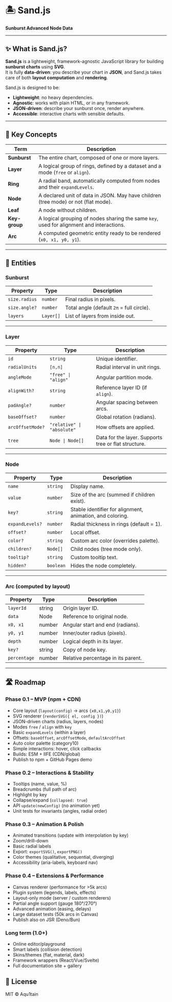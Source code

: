 # 🏝️ Sand.js
**Sunburst Advanced Node Data**

---

## ✨ What is Sand.js?

**Sand.js** is a lightweight, framework-agnostic JavaScript library for building **sunburst charts** using **SVG**.  
It is fully **data-driven**: you describe your chart in **JSON**, and Sand.js takes care of both **layout computation** and **rendering**.  

Sand.js is designed to be:
- **Lightweight**: no heavy dependencies.
- **Agnostic**: works with plain HTML, or in any framework.
- **JSON-driven**: describe your sunburst once, render anywhere.
- **Accessible**: interactive charts with sensible defaults.

---

## 📖 Key Concepts

| Term        | Description |
|-------------|-------------|
| **Sunburst** | The entire chart, composed of one or more layers. |
| **Layer**    | A logical group of rings, defined by a dataset and a mode (`free` or `align`). |
| **Ring**     | A radial band, automatically computed from nodes and their `expandLevels`. |
| **Node**     | A declared unit of data in JSON. May have children (tree mode) or not (flat mode). |
| **Leaf**     | A node without children. |
| **Key-group** | A logical grouping of nodes sharing the same `key`, used for alignment and interactions. |
| **Arc**      | A computed geometric entity ready to be rendered (`x0, x1, y0, y1`). |

---

## 🧩 Entities

### Sunburst
| Property      | Type       | Description |
|---------------|------------|-------------|
| `size.radius` | `number`   | Final radius in pixels. |
| `size.angle?` | `number`   | Total angle (default `2π` = full circle). |
| `layers`      | `Layer[]`  | List of layers from inside out. |

---

### Layer
| Property      | Type       | Description |
|---------------|------------|-------------|
| `id`          | `string`   | Unique identifier. |
| `radialUnits` | `[n,n]`    | Radial interval in unit rings. |
| `angleMode`   | `"free" \| "align"` | Angular partition mode. |
| `alignWith?`  | `string`   | Reference layer ID (if `align`). |
| `padAngle?`   | `number`   | Angular spacing between arcs. |
| `baseOffset?` | `number`   | Global rotation (radians). |
| `arcOffsetMode?` | `"relative" \| "absolute"` | How offsets are applied. |
| `tree`        | `Node \| Node[]` | Data for the layer. Supports tree or flat structure. |

---

### Node
| Property     | Type       | Description |
|--------------|------------|-------------|
| `name`       | `string`   | Display name. |
| `value`      | `number`   | Size of the arc (summed if children exist). |
| `key?`       | `string`   | Stable identifier for alignment, animation, and coloring. |
| `expandLevels?` | `number` | Radial thickness in rings (default = 1). |
| `offset?`    | `number`   | Local offset. |
| `color?`     | `string`   | Custom arc color (overrides palette). |
| `children?`  | `Node[]`   | Child nodes (tree mode only). |
| `tooltip?`   | `string`   | Custom tooltip text. |
| `hidden?`    | `boolean`  | Hides the node completely. |

---

### Arc (computed by layout)
| Property   | Type     | Description |
|------------|----------|-------------|
| `layerId`  | string   | Origin layer ID. |
| `data`     | Node     | Reference to original node. |
| `x0, x1`   | number   | Angular start and end (radians). |
| `y0, y1`   | number   | Inner/outer radius (pixels). |
| `depth`    | number   | Logical depth in its layer. |
| `key?`     | string   | Copy of node key. |
| `percentage` | number | Relative percentage in its parent. |

---

## 🛣️ Roadmap

### Phase 0.1 – MVP (npm + CDN)
- Core layout (`layout(config)` → arcs `{x0,x1,y0,y1}`)
- SVG renderer (`renderSVG({ el, config })`)
- JSON-driven charts (radius, layers, nodes)
- Modes `free` / `align` with `key`
- Basic `expandLevels` (within a layer)
- Offsets: `baseOffset`, `arcOffsetMode`, `defaultArcOffset`
- Auto color palette (category10)
- Simple interactions: hover, click callbacks
- Builds: ESM + IIFE (CDN/global)
- Publish to npm + GitHub Pages demo

### Phase 0.2 – Interactions & Stability
- Tooltips (name, value, %)
- Breadcrumbs (full path of arc)
- Highlight by key
- Collapse/expand (`collapsed: true`)
- API `update(newConfig)` (no animation yet)
- Unit tests for invariants (angles, radial order)

### Phase 0.3 – Animation & Polish
- Animated transitions (update with interpolation by key)
- Zoom/drill-down
- Basic radial labels
- Export: `exportSVG()`, `exportPNG()`
- Color themes (qualitative, sequential, diverging)
- Accessibility (aria-labels, keyboard nav)

### Phase 0.4 – Extensions & Performance
- Canvas renderer (performance for >5k arcs)
- Plugin system (legends, labels, effects)
- Layout-only mode (server / custom renderers)
- Partial angle support (gauge 180°/270°)
- Advanced animation (easing, delays)
- Large dataset tests (50k arcs in Canvas)
- Publish also on JSR (Deno/Bun)

### Long term (1.0+)
- Online editor/playground
- Smart labels (collision detection)
- Skins/themes (flat, material, dark)
- Framework wrappers (React/Vue/Svelte)
- Full documentation site + gallery


## 📝 License

MIT © Aqu1tain

